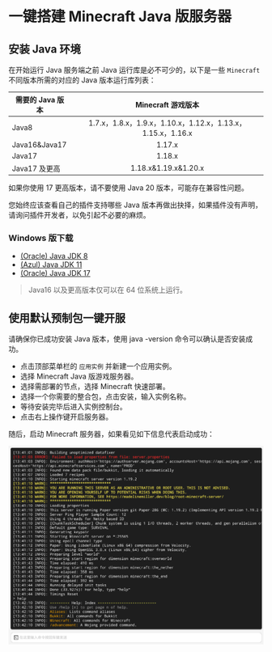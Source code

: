 # 一键搭建 Minecraft Java 版服务器

## 安装 Java 环境

在开始运行 Java 服务端之前 Java 运行库是必不可少的，以下是一些 `Minecraft` 不同版本所需的对应的 Java 版本运行库列表：

| 需要的 Java 版本 |                     Minecraft 游戏版本                      |
| ---------------- | :---------------------------------------------------------: |
| Java8            | 1.7.x，1.8.x，1.9.x，1.10.x，1.12.x，1.13.x，1.15.x，1.16.x |
| Java16&Java17    |                           1.17.x                            |
| Java17           |                           1.18.x                            |
| Java17 及更高    |                    1.18.x&1.19.x&1.20.x                     |

<tip>
如果你使用 17 更高版本，请不要使用 Java 20 版本，可能存在兼容性问题。

您始终应该查看自己的插件支持哪些 Java 版本再做出抉择，如果插件没有声明，请询问插件开发者，以免引起不必要的麻烦。
</tip>

### Windows 版下载

- [(Oracle) Java JDK 8](https://repo.huaweicloud.com/java/jdk/8u202-b08/jdk-8u202-windows-x64.exe)
- [(Azul) Java JDK 11](https://cdn.azul.com/zulu/bin/zulu11.62.17-ca-jdk11.0.18-win_x64.msi)
- [(Oracle) Java JDK 17](https://download.oracle.com/java/17/latest/jdk-17_windows-x64_bin.exe)

> Java16 以及更高版本仅可以在 64 位系统上运行。

## 使用默认预制包一键开服

<tip>
请确保你已成功安装 Java 版本，使用 java -version 命令可以确认是否安装成功。
</tip>

- 点击顶部菜单栏的 `应用实例` 并新建一个应用实例。
- 选择 Minecraft Java 版游戏服务器。
- 选择需部署的节点，选择 Minecraft 快速部署。
- 选择一个你需要的整合包，点击安装，输入实例名称。
- 等待安装完毕后进入实例控制台。
- 点击右上操作键开启服务器。

随后，启动 Minecraft 服务器，如果看见如下信息代表启动成功：

![正常开启后效果](../images/zh_cn/java_setup.png)
